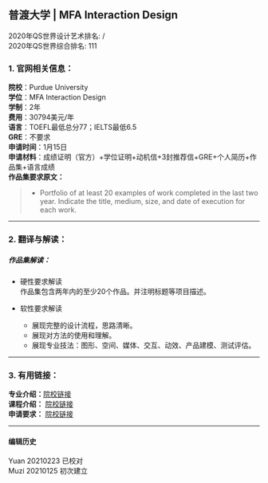 ## 普渡大学 | MFA Interaction Design

2020年QS世界设计艺术排名: /  
2020年QS世界综合排名: 111  

### 1. 官网相关信息：  

**院校**：Purdue University  
**学位**：MFA Interaction Design  
**学制**：2年  
**费用**：30794美元/年  
**语言**：TOEFL最低总分77；IELTS最低6.5  
**GRE**：不要求  
**申请时间**：1月15日  
**申请材料**：成绩证明（官方）+学位证明+动机信+3封推荐信+GRE+个人简历+作品集+语言成绩  
**作品集要求原文：**  

> - Portfolio of at least 20 examples of work completed in the last two year. Indicate the title, medium, size, and date of execution for each work.


---

### 2. 翻译与解读：

##### 作品集解读：  
- 硬性要求解读  
作品集包含两年内的至少20个作品。并注明标题等项目描述。  

- 软性要求解读  
  - 展现完整的设计流程，思路清晰。  
  - 展现对方法的使用和理解。  
  - 展现专业技法：图形、空间、媒体、交互、动效、产品建模、测试评估。  



---

### 3. 有用链接：

**专业介绍：**[院校链接](https://cla.purdue.edu/academic/rueffschool/ad/industrial/index.html)  
**课程介绍：** [院校链接](https://www.cla.purdue.edu/academic/rueffschool/ad/industrial/Courses.html)  
**申请要求：** [院校链接](https://www.cla.purdue.edu/academic/rueffschool/ad/mfa/apply.html)  


---


#### 编辑历史
Yuan 20210223 已校对  
Muzi 20210125 初次建立
